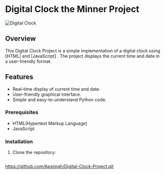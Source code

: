 # Digital Clock  the Minner Project

![Digital Clock](digital_clock.png)

## Overview

This Digital Clock Project is a simple implementation of a digital clock using [HTML] and [JavaScript] . The project displays the current time and date in a user-friendly format.

## Features

- Real-time display of current time and date.
- User-friendly graphical interface.
- Simple and easy-to-understand Python code.

### Prerequisites

- HTML(Hypertext Markup Language)
- JavaScript

### Installation

1. Clone the repository:

   ```bash
  https://github.com/Apsiingh/Digital-Clock-Project.git
